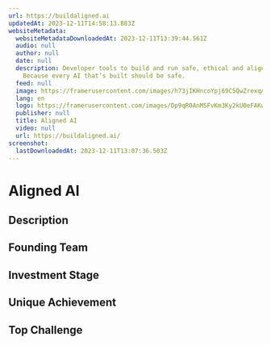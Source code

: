 ```yaml
---
url: https://buildaligned.ai
updatedAt: 2023-12-11T14:58:13.883Z
websiteMetadata:
  websiteMetadataDownloadedAt: 2023-12-11T13:39:44.561Z
  audio: null
  author: null
  date: null
  description: Developer tools to build and run safe, ethical and aligned AI.
    Because every AI that’s built should be safe.
  feed: null
  image: https://framerusercontent.com/images/h73jIKHncoYpj69C5QwZrexqA.png
  lang: en
  logo: https://framerusercontent.com/images/Dp9qR0AnMSFvKm3Ky2kU0eFAKw.png
  publisher: null
  title: Aligned AI
  video: null
  url: https://buildaligned.ai/
screenshot:
  lastDownloadedAt: 2023-12-11T13:07:36.503Z
---
```

# Aligned AI
## Description
## Founding Team
## Investment Stage
## Unique Achievement
## Top Challenge
